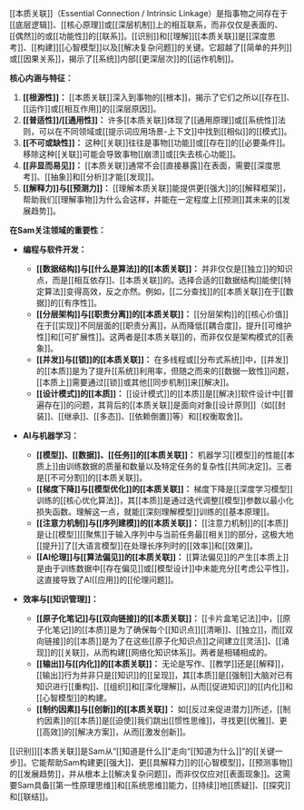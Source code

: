 [[本质关联]]（Essential Connection / Intrinsic Linkage）是指事物之间存在于[[底层逻辑]]、[[核心原理]]或[[深层机制]]上的相互联系，而非仅仅是表面的、[[偶然]]的或[[功能性]]的[[联系]]。[[识别]]和[[理解]][[本质关联]]是[[深度思考]]、[[构建]][[心智模型]]以及[[解决复杂问题]]的关键。它超越了[[简单的并列]]或[[因果关系]]，揭示了[[系统]]内部[[更深层次]]的[[运作机制]]。

**核心内涵与特征：**

1.  **[[根源性]]：** [[本质关联]]深入到事物的[[根本]]，揭示了它们之所以[[存在]]、[[运作]]或[[相互作用]]的[[深层原因]]。
2.  **[[普适性]]/[[通用性]]：** 许多[[本质关联]]体现了[[通用原理]]或[[系统性]]法则，可以在不同领域或[[提示词应用场景-上下文]]中找到[[相似]]的[[模式]]。
3.  **[[不可或缺性]]：** 这种[[关联]]往往是事物[[功能]]或[[存在]]的[[必要条件]]。移除这种[[关联]]可能会导致事物[[崩溃]]或[[失去核心功能]]。
4.  **[[非显而易见]]：** [[本质关联]]通常不会[[直接暴露]]在表面，需要[[深度思考]]、[[抽象]]和[[分析]]才能[[发现]]。
5.  **[[解释力]]与[[预测力]]：** [[理解本质关联]]能提供更[[强大]]的[[解释框架]]，帮助我们[[理解事物]]为什么会这样，并能在一定程度上[[预测]]其未来的[[发展趋势]]。

**在Sam关注领域的重要性：**

*   **编程与软件开发：**
    *   **[[数据结构]]与[[什么是算法]]的[[本质关联]]：** 并非仅仅是[[独立]]的知识点，而是[[相互依存]]、[[本质关联]]的。选择合适的[[数据结构]]能使[[特定算法]]变得高效，反之亦然。例如，[[二分查找]]的[[本质关联]]在于[[数据]]的[[有序性]]。
    *   **[[分层架构]]与[[职责分离]]的[[本质关联]]：** [[分层架构]]的[[核心价值]]在于[[实现]]不同层面的[[职责分离]]，从而降低[[耦合度]]，提升[[可维护性]]和[[可扩展性]]。这两者是[[本质关联]]的，而非仅仅是架构模式的[[表象]]。
    *   **[[并发]]与[[锁]]的[[本质关联]]：** 在多线程或[[分布式系统]]中，[[并发]]的[[本质]]是为了提升[[系统]]利用率，但随之而来的[[数据一致性]]问题，[[本质上]]需要通过[[锁]]或其他[[同步机制]]来[[解决]]。
    *   **[[设计模式]]的[[本质]]：** [[设计模式]]的[[本质]]是[[解决]]软件设计中[[普遍存在]]的问题，其背后的[[本质关联]]是面向对象[[设计原则]]（如[[封装]]、[[继承]]、[[多态]]、[[依赖倒置]]等）和[[权衡取舍]]。

*   **AI与机器学习：**
    *   **[[模型]]、[[数据]]、[[任务]]的[[本质关联]]：** 机器学习[[模型]]的性能[[本质上]]由训练数据的质量和数量以及特定任务的复杂性[[共同决定]]。三者是[[不可分割]]的[[本质关联]]。
    *   **[[梯度下降]]与[[模型优化]]的[[本质关联]]：** 梯度下降是[[深度学习模型]]训练的[[核心优化算法]]，其[[本质]]是通过迭代调整[[模型]]参数以最小化损失函数。理解这一点，就能[[深刻理解模型]]训练的[[基本原理]]。
    *   **[[注意力机制]]与[[序列建模]]的[[本质关联]]：** [[注意力机制]]的[[本质]]是让[[模型]][[聚焦]]于输入序列中与当前任务最[[相关]]的部分，这极大地[[提升]]了[[大语言模型]]在处理长序列时的[[效率]]和[[效果]]。
    *   **[[AI伦理]]与[[算法偏见]]的[[本质关联]]：** [[算法偏见]]的产生[[本质上]]是由于训练数据中[[存在偏见]]或[[模型设计]]中未能充分[[考虑公平性]]，这直接导致了AI[[应用]]的[[伦理问题]]。

*   **效率与[[知识管理]]：**
    *   **[[原子化笔记]]与[[双向链接]]的[[本质关联]]：** [[卡片盒笔记法]]中，[[原子化笔记]]的[[本质]]是为了确保每个[[知识点]][[清晰]]、[[独立]]，而[[双向链接]]的[[本质]]是为了在这些[[原子化知识点]]之间建立[[灵活]]、[[涌现]]的[[关联]]，从而构建[[网络化知识体系]]。两者是相辅相成的。
    *   **[[输出]]与[[内化]]的[[本质关联]]：** 无论是写作、[[教学]]还是[[解释]]，[[输出]]行为并非只是[[知识]]的[[呈现]]，其[[本质]]是[[强制]]大脑对已有知识进行[[重构]]、[[组织]]和[[深化理解]]，从而[[促进知识]]的[[内化]]和[[心智模型]]的构建。
    *   **[[制约因素]]与[[创新]]的[[本质关联]]：** 如[[反过来促进潜力]]所述，[[制约因素]]的[[本质]]是[[迫使]]我们跳出[[惯性思维]]，寻找更[[优雅]]、更[[高效]]的[[解决方案]]，从而[[激发创新]]。

[[识别]][[本质关联]]是Sam从“[[知道是什么]]”走向“[[知道为什么]]”的[[关键一步]]。它能帮助Sam构建更[[强大]]、更[[具解释力]]的[[心智模型]]，[[预测事物]]的[[发展趋势]]，并从根本上[[解决复杂问题]]，而非仅仅应对[[表面现象]]。这需要Sam具备[[第一性原理思维]]和[[系统思维]]能力，[[持续]]地[[质疑]]、[[探究]]和[[联结]]。